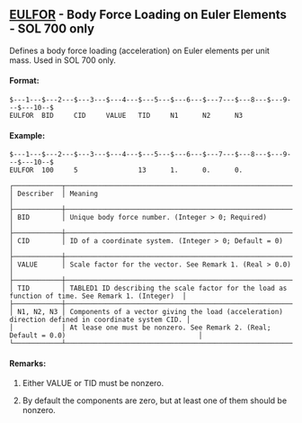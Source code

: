 ## [EULFOR](https://help.hexagonmi.com/bundle/MSC_Nastran_2022.4/page/Nastran_Combined_Book/qrg/bulkde/TOC.EULFOR.xhtml) - Body Force Loading on Euler Elements - SOL 700 only

Defines a body force loading (acceleration) on Euler elements per unit mass. Used in SOL 700 only.

#### Format:

```nastran
$---1---$---2---$---3---$---4---$---5---$---6---$---7---$---8---$---9---$---10--$
EULFOR  BID     CID     VALUE   TID     N1      N2      N3                      
```
#### Example:

```nastran
$---1---$---2---$---3---$---4---$---5---$---6---$---7---$---8---$---9---$---10--$
EULFOR  100     5               13      1.      0.      0.                      
```
```text
┌────────────┬───────────────────────────────────────────────────────────────────────────────────────────────────┐
│ Describer  │ Meaning                                                                                           │
├────────────┼───────────────────────────────────────────────────────────────────────────────────────────────────┤
│ BID        │ Unique body force number. (Integer > 0; Required)                                                 │
├────────────┼───────────────────────────────────────────────────────────────────────────────────────────────────┤
│ CID        │ ID of a coordinate system. (Integer > 0; Default = 0)                                             │
├────────────┼───────────────────────────────────────────────────────────────────────────────────────────────────┤
│ VALUE      │ Scale factor for the vector. See Remark 1. (Real > 0.0)                                           │
├────────────┼───────────────────────────────────────────────────────────────────────────────────────────────────┤
│ TID        │ TABLED1 ID describing the scale factor for the load as function of time. See Remark 1. (Integer)  │
├────────────┼───────────────────────────────────────────────────────────────────────────────────────────────────┤
│ N1, N2, N3 │ Components of a vector giving the load (acceleration) direction defined in coordinate system CID. │
│            │ At lease one must be nonzero. See Remark 2. (Real; Default = 0.0)                                 │
└────────────┴───────────────────────────────────────────────────────────────────────────────────────────────────┘
```
#### Remarks:

1. Either VALUE or TID must be nonzero.

2. By default the components are zero, but at least one of them should be nonzero.


